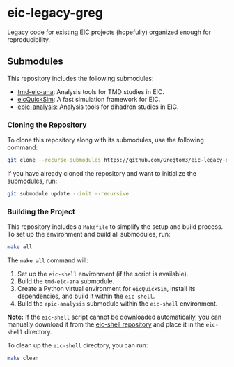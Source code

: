 # eic-legacy-greg
Legacy code for existing EIC projects (hopefully) organized enough for reproducibility.

## Submodules
This repository includes the following submodules:

- [tmd-eic-ana](https://github.com/Gregtom3/tmd-eic-ana): Analysis tools for TMD studies in EIC.
- [eicQuickSim](https://github.com/Gregtom3/eicQuickSim): A fast simulation framework for EIC.
- [epic-analysis](https://github.com/eic/epic-analysis/tree/dihadron): Analysis tools for dihadron studies in EIC.

### Cloning the Repository
To clone this repository along with its submodules, use the following command:

```bash
git clone --recurse-submodules https://github.com/Gregtom3/eic-legacy-greg.git
```

If you have already cloned the repository and want to initialize the submodules, run:

```bash
git submodule update --init --recursive
```

### Building the Project
This repository includes a `Makefile` to simplify the setup and build process. To set up the environment and build all submodules, run:

```bash
make all
```

The `make all` command will:
1. Set up the `eic-shell` environment (if the script is available).
2. Build the `tmd-eic-ana` submodule.
3. Create a Python virtual environment for `eicQuickSim`, install its dependencies, and build it within the `eic-shell`.
4. Build the `epic-analysis` submodule within the `eic-shell` environment.

**Note:** If the `eic-shell` script cannot be downloaded automatically, you can manually download it from the [eic-shell repository](https://github.com/eic/eic-shell) and place it in the `eic-shell` directory.

To clean up the `eic-shell` directory, you can run:

```bash
make clean
```
